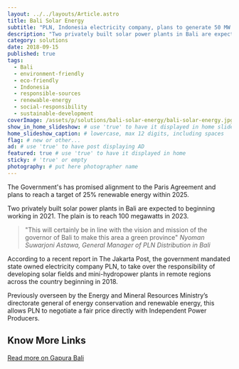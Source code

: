 ```yaml
---
layout: ../../layouts/Article.astro
title: Bali Solar Energy
subtitle: "PLN, Indonesia electricity company, plans to generate 50 MW of renewable electricity in 2021 from two solar powered plants in Bali."
description: "Two privately built solar power plants in Bali are expected to beginning working in 2021. The plain is to reach 100 megawatts in 2023."
category: solutions
date: 2018-09-15
published: true
tags:
  - Bali
  - environment-friendly
  - eco-friendly
  - Indonesia
  - responsible-sources
  - renewable-energy
  - social-responsibility
  - sustainable-development
coverImage: /assets/p/solutions/bali-solar-energy/bali-solar-energy.jpg
show_in_home_slideshow: # use 'true' to have it displayed in home slideshow
home_slideshow_caption: # lowercase, max 12 digits, including spaces
flag: # new or other...
ad: # use 'true' to have post displaying AD
featured: true # use 'true' to have it displayed in home
sticky: # 'true' or empty
photography: # put here photographer name
---
```


The Government's has promised alignment to the Paris Agreement and plans to reach a target of 25% renewable energy within 2025.

Two privately built solar power plants in Bali are expected to beginning working in 2021. The plain is to reach 100 megawatts in 2023.

> "This will certainly be in line with the vision and mission of the governor of Bali to make this area a green province" _Nyoman Suwarjoni Astawa, General Manager of PLN Distribution in Bali_

According to a recent report in The Jakarta Post, the government mandated state owned electricity company PLN, to take over the responsibility of developing solar fields and mini-hydropower plants in remote regions across the country beginning in 2018.

Previously overseen by the Energy and Mineral Resources Ministry’s directorate general of energy conservation and renewable energy, this allows PLN to negotiate a fair price directly with Independent Power Producers.

## Know More Links

[Read more on Gapura Bali ](https://www.gapurabali.com/news/2018/10/02/pln-build-solar-energy-units-east-and-west-bali/1538469038)
